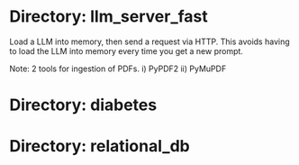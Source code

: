 # Directory: llm_server_fast
Load a LLM into memory, then send a request via HTTP. This avoids having to load the LLM into memory every time you get a new prompt. 

Note: 2 tools for ingestion of PDFs. i) PyPDF2 ii) PyMuPDF  

# Directory: diabetes

# Directory: relational_db

